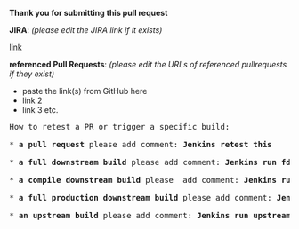 **Thank you for submitting this pull request**

**JIRA**: _(please edit the JIRA link if it exists)_ 

[link](https://www.example.com)

**referenced Pull Requests**: _(please edit the URLs of referenced pullrequests if they exist)_

* paste the link(s) from GitHub here
* link 2
* link 3 etc.

<pre>
How to retest a PR or trigger a specific build:

* <b>a pull request</b> please add comment: <b>Jenkins retest this</b>
 
* <b>a full downstream build</b> please add comment: <b>Jenkins run fdb</b>
  
* <b>a compile downstream build</b> please  add comment: <b>Jenkins run cdb</b>

* <b>a full production downstream build</b> please add comment: <b>Jenkins execute product fdb</b>

* <b>an upstream build</b> please add comment: <b>Jenkins run upstream</b>
</pre>

